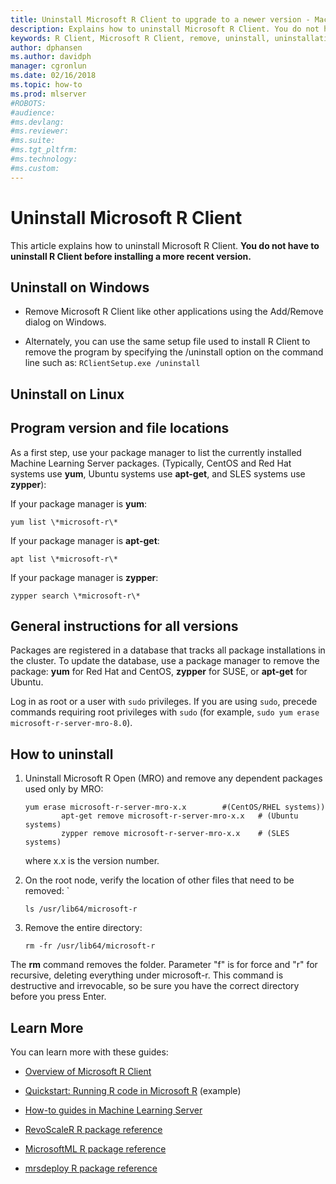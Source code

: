 ```yaml
---
title: Uninstall Microsoft R Client to upgrade to a newer version - Machine Learning Server 
description: Explains how to uninstall Microsoft R Client. You do not have to uninstall R Client before installing a more recent version.
keywords: R Client, Microsoft R Client, remove, uninstall, uninstallation
author: dphansen
ms.author: davidph
manager: cgronlun
ms.date: 02/16/2018
ms.topic: how-to
ms.prod: mlserver
#ROBOTS: 
#audience: 
#ms.devlang: 
#ms.reviewer: 
#ms.suite: 
#ms.tgt_pltfrm: 
#ms.technology: 
#ms.custom: 
---
```


# Uninstall Microsoft R Client 

This article explains how to uninstall Microsoft R Client. **You do not have to uninstall R Client before installing a more recent version.**

## Uninstall on Windows

+ Remove Microsoft R Client like other applications using the Add/Remove dialog on Windows.

+ Alternately, you can use the same setup file used to install R Client to remove the program by specifying the /uninstall option on the command line such as:
  ```RClientSetup.exe /uninstall```


## Uninstall on Linux

## Program version and file locations

As a first step, use your package manager to list the currently installed Machine Learning Server packages. (Typically, CentOS and Red Hat systems use **yum**, Ubuntu systems use **apt-get**, and SLES systems use **zypper**):

If your package manager is **yum**:

```
yum list \*microsoft-r\*
```

If your package manager is **apt-get**:

```
apt list \*microsoft-r\*
```

If your package manager is **zypper**:

```
zypper search \*microsoft-r\*
```

## General instructions for all versions

Packages are registered in a database that tracks all package installations in the cluster. To update the database, use a package manager to remove the package: **yum** for Red Hat and CentOS, **zypper** for SUSE, or **apt-get** for Ubuntu.

Log in as root or a user with `sudo` privileges. If you are using `sudo`, precede commands requiring root privileges with `sudo` (for example, `sudo yum erase microsoft-r-server-mro-8.0`).

## How to uninstall

1. Uninstall Microsoft R Open (MRO) and remove any dependent packages used only by MRO:

    ```
    yum erase microsoft-r-server-mro-x.x 		#(CentOS/RHEL systems))
            apt-get remove microsoft-r-server-mro-x.x	# (Ubuntu systems)
            zypper remove microsoft-r-server-mro-x.x	# (SLES systems)
    ```
    
   where x.x is the version number.

2. On the root node, verify the location of other files that need to be removed: `

    ```
    ls /usr/lib64/microsoft-r
    ```
    
3. Remove the entire directory:

    ```
    rm -fr /usr/lib64/microsoft-r
    ```
    
The **rm** command removes the folder. Parameter "f" is for force and "r" for recursive, deleting everything under microsoft-r. This command is destructive and irrevocable, so be sure you have the correct directory before you press Enter.


## Learn More

You can learn more with these guides:

+ [Overview of Microsoft R Client](../r-client-get-started.md) 

+ [Quickstart: Running R code in Microsoft R](../r/quickstart-run-r-code.md) (example)

+ [How-to guides in Machine Learning Server](../r/how-to-introduction.md)

+ [RevoScaleR R package reference](../r/tutorial-introduction.md)

+ [MicrosoftML R package reference](../r-reference/microsoftml/microsoftml-package.md)

+ [mrsdeploy R package reference](../r-reference/mrsdeploy/mrsdeploy-package.md)